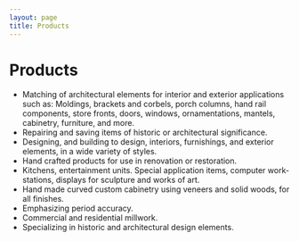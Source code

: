 ```yaml
---
layout: page
title: Products
---
```


<h1>Products</h1>
<ul>
  <li>Matching of architectural elements for interior and exterior applications such as: Moldings, brackets and corbels, porch columns, hand rail components, store fronts, doors, windows, ornamentations, mantels, cabinetry, furniture, and more.</li>
  <li>Repairing and saving items of historic or architectural significance.</li>
  <li>Designing, and building to design, interiors, furnishings, and exterior elements, in a wide variety of styles.</li>
  <li>Hand crafted products for use in renovation or restoration.</li>
  <li>Kitchens, entertainment units. Special application items, computer work- stations, displays for sculpture and works of art.</li>
  <li>Hand made curved custom cabinetry using veneers and solid woods, for all finishes.</li>
  <li>Emphasizing period accuracy.</li>
  <li>Commercial and residential millwork.</li>
  <li>Specializing in historic and architectural design elements.</li>
</ul>